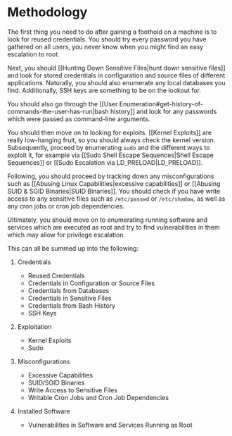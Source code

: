 # Methodology

The first thing you need to do after gaining a foothold on a machine is to look for reused credentials. You should try every password you have gathered on all users, you never know when you might find an easy escalation to root.

Next, you should [[Hunting Down Sensitive Files|hunt down sensitive files]] and look for stored credentials in configuration and source files of different applications. Naturally, you should also enumerate any local databases you find. Additionally, SSH keys are something to be on the lookout for.

You should also go through the [[User Enumeration#get-history-of-commands-the-user-has-run|bash history]] and look for any passwords which were passed as command-line arguments.

You should then move on to looking for exploits. [[Kernel Exploits]] are really low-hanging fruit, so you should always check the kernel version. Subsequently, proceed by enumerating `sudo` and the different ways to exploit it, for example via [[Sudo Shell Escape Sequences|Shell Escape Sequences]] or [[Sudo Escalation via LD_PRELOAD|LD_PRELOAD]]. 

Following, you should proceed by tracking down any misconfigurations such as [[Abusing Linux Capabilities|excessive capabilities]] or [[Abusing SUID & SGID Binaries|SUID Binaries]]. You should check if you have write access to any sensitive files such as `/etc/passwd` or `/etc/shadow`, as well as any cron jobs or cron job dependencies.

Ultimately, you should move on to enumerating running software and services which are executed as root and try to find vulnerabilities in them which may allow for privilege escalation.

This can all be summed up into the following:

1. Credentials
	- Reused Credentials
	- Credentials in Configuration or Source Files
	- Credentials from Databases
	- Credentials in Sensitive Files
	- Credentials from Bash History
	- SSH Keys

2. Exploitation
	- Kernel Exploits
	- Sudo

3. Misconfigurations
	- Excessive Capabilities
	- SUID/SGID Binaries
	- Write Access to Sensitive Files
	- Writable Cron Jobs and Cron Job Dependencies

4. Installed Software
	- Vulnerabilities in Software and Services Running as Root

